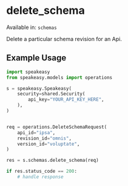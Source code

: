 # delete_schema
Available in: `schemas`

Delete a particular schema revision for an Api.

## Example Usage
```python
import speakeasy
from speakeasy.models import operations

s = speakeasy.Speakeasy(
    security=shared.Security(
        api_key="YOUR_API_KEY_HERE",
    ),
)


req = operations.DeleteSchemaRequest(
    api_id="ipsa",
    revision_id="omnis",
    version_id="voluptate",
)

res = s.schemas.delete_schema(req)

if res.status_code == 200:
    # handle response
```